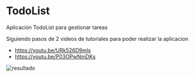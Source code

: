 # TodoList
Aplicación TodoList para gestionar tareas

Siguiendo pasos de 2 videos de tutoriales para poder realizar la aplicacion
- https://youtu.be/URk526D9mls
- https://youtu.be/P03OPwNmDKs

![resultado](https://user-images.githubusercontent.com/94126964/166848917-18178d87-765d-4ce3-8bd6-0d019f12bb3f.jpg)
